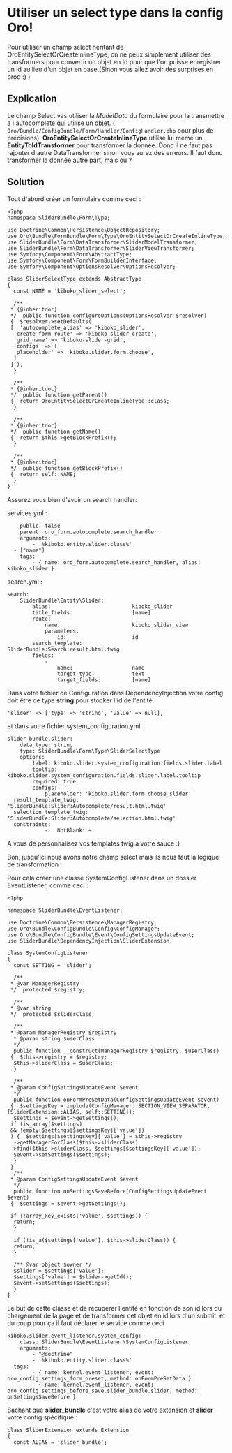# Utiliser un select type dans la config Oro!

Pour utiliser un champ select héritant de OroEntitySelectOrCreateInlineType, on ne peux simplement utiliser des transformers pour convertir un objet en Id pour que l'on puisse enregistrer un id au lieu d'un objet en base.(Sinon vous allez avoir des surprises en prod :) )

## Explication

Le champ Select vas utiliser la *ModelData* du formulaire pour la transmettre a l'autocomplete qui utilise un objet. ( `Oro/Bundle/ConfigBundle/Form/Handler/ConfigHandler.php` pour plus de précisions).
**OroEntitySelectOrCreateInlineType** utilise lui  meme un **EntityToIdTransformer** pour transformer la donnée. Donc il ne faut pas rajouter d'autre DataTransformer sinon vous aurez des erreurs.
Il faut donc transformer la donnée autre part, mais ou ?

## Solution

Tout d'abord créer un formulaire comme ceci :

```
<?php  
namespace SliderBundle\Form\Type;  
  
use Doctrine\Common\Persistence\ObjectRepository;  
use Oro\Bundle\FormBundle\Form\Type\OroEntitySelectOrCreateInlineType;  
use SliderBundle\Form\DataTransformer\SliderModelTransformer;  
use SliderBundle\Form\DataTransformer\SliderViewTransformer;  
use Symfony\Component\Form\AbstractType;  
use Symfony\Component\Form\FormBuilderInterface;  
use Symfony\Component\OptionsResolver\OptionsResolver;  
  
class SliderSelectType extends AbstractType  
{  
  const NAME = 'kiboko_slider_select';  
  
  /**  
 * {@inheritdoc}  
 */  public function configureOptions(OptionsResolver $resolver)  
 {  $resolver->setDefaults(  
 [  'autocomplete_alias' => 'kiboko_slider',  
  'create_form_route' => 'kiboko_slider_create',  
  'grid_name' => 'kiboko-slider-grid',  
  'configs' => [  
  'placeholder' => 'kiboko.slider.form.choose',  
  ]  
 ] );  
  }  
  
  /**  
 * {@inheritdoc}  
 */  public function getParent()  
 {  return OroEntitySelectOrCreateInlineType::class;  
  }  
  
  /**  
 * {@inheritdoc}  
 */  public function getName()  
 {  return $this->getBlockPrefix();  
  }  
  
  /**  
 * {@inheritdoc}  
 */  public function getBlockPrefix()  
 {  return self::NAME;  
  }  
}
```

Assurez vous bien d'avoir un search handler:

services.yml :
```kiboko.form.autocomplete.slider.search_handler:  
    public: false  
    parent: oro_form.autocomplete.search_handler  
    arguments:  
        - '%kiboko.entity.slider.class%'  
  - ["name"]  
    tags:  
        - { name: oro_form.autocomplete.search_handler, alias: kiboko_slider }
```
search.yml :
```
search:  
    SliderBundle\Entity\Slider:  
        alias:                          kiboko_slider  
        title_fields:                   [name]  
        route:  
            name:                       kiboko_slider_view  
            parameters:  
                id:                     id  
        search_template:                SliderBundle:Search:result.html.twig  
        fields:  
            -  
                name:                   name  
                target_type:            text  
                target_fields:          [name]
```    

Dans votre fichier de Configuration dans DependencyInjection votre config doit être de type **string**    pour stocker l'id de l'entité.

    'slider' => ['type' => 'string', 'value' => null],

et dans votre fichier system_configuration.yml

```
slider_bundle.slider:  
    data_type: string  
    type: SliderBundle\Form\Type\SliderSelectType  
    options:  
        label: kiboko.slider.system_configuration.fields.slider.label  
        tooltip: kiboko.slider.system_configuration.fields.slider.label.tooltip  
        required: true  
        configs:  
            placeholder: 'kiboko.slider.form.choose_slider'  
  result_template_twig: 'SliderBundle:Slider:Autocomplete/result.html.twig'  
  selection_template_twig: 'SliderBundle:Slider:Autocomplete/selection.html.twig'  
  constraints:  
            -   NotBlank: ~
```

A vous de personnalisez vos templates twig a votre sauce :)

Bon, jusqu'ici nous avons notre champ select mais ils nous faut la logique de transformation :

Pour cela  créer une classe SystemConfigListener dans un dossier EventListener, comme ceci :
```
<?php  
  
namespace SliderBundle\EventListener;  
  
use Doctrine\Common\Persistence\ManagerRegistry;  
use Oro\Bundle\ConfigBundle\Config\ConfigManager;  
use Oro\Bundle\ConfigBundle\Event\ConfigSettingsUpdateEvent;  
use SliderBundle\DependencyInjection\SliderExtension;  
  
class SystemConfigListener  
{  
  const SETTING = 'slider';  
  
  /**  
 * @var ManagerRegistry  
 */  protected $registry;  
  
  /**  
 * @var string  
 */  protected $sliderClass;  
  
  /**  
 * @param ManagerRegistry $registry  
  * @param string $userClass  
  */  
  public function __construct(ManagerRegistry $registry, $userClass)  
 {  $this->registry = $registry;  
  $this->sliderClass = $userClass;  
  }  
  
  /**  
 * @param ConfigSettingsUpdateEvent $event  
  */  
  public function onFormPreSetData(ConfigSettingsUpdateEvent $event)  
 {  $settingsKey = implode(ConfigManager::SECTION_VIEW_SEPARATOR, [SliderExtension::ALIAS, self::SETTING]);  
  $settings = $event->getSettings();  
 if (is_array($settings)  
 && !empty($settings[$settingsKey]['value'])  
 ) {  $settings[$settingsKey]['value'] = $this->registry  
  ->getManagerForClass($this->sliderClass)  
 ->find($this->sliderClass, $settings[$settingsKey]['value']);  
  $event->setSettings($settings);  
  }  
 }  
  /**  
 * @param ConfigSettingsUpdateEvent $event  
  */  
  public function onSettingsSaveBefore(ConfigSettingsUpdateEvent $event)  
 {  $settings = $event->getSettings();  
  
 if (!array_key_exists('value', $settings)) {  
  return;  
  }  
  
  if (!is_a($settings['value'], $this->sliderClass)) {  
  return;  
  }  
  
  /** @var object $owner */  
  $slider = $settings['value'];  
  $settings['value'] = $slider->getId();  
  $event->setSettings($settings);  
  }  
}
```

Le but de cette classe et de récupérer l'entité en fonction de son id lors du chargement de la page et de transformer cet objet en id lors d'un submit.
et du coup pour ça il faut déclarer le service comme ceci 
````
kiboko.slider.event_listener.system_config:  
    class: SliderBundle\EventListener\SystemConfigListener  
    arguments:  
        - "@doctrine"  
        - '%kiboko.entity.slider.class%'  
  tags:  
        - { name: kernel.event_listener, event: oro_config.settings_form_preset, method: onFormPreSetData }  
        - { name: kernel.event_listener, event: oro_config.settings_before_save.slider_bundle.slider, method: onSettingsSaveBefore }
````

Sachant que  **slider_bundle** c'est votre alias de votre extension et **slider** votre config spécifique :
```
class SliderExtension extends Extension  
{  
  const ALIAS = 'slider_bundle';
  
```